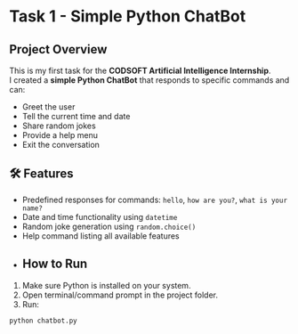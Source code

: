 # Task 1 - Simple Python ChatBot

##  Project Overview
This is my first task for the **CODSOFT Artificial Intelligence Internship**.  
I created a **simple Python ChatBot** that responds to specific commands and can:
- Greet the user
- Tell the current time and date
- Share random jokes
- Provide a help menu
- Exit the conversation

## 🛠 Features
- Predefined responses for commands: `hello`, `how are you?`, `what is your name?`
- Date and time functionality using `datetime`
- Random joke generation using `random.choice()`
- Help command listing all available features
- ##  How to Run
1. Make sure Python is installed on your system.
2. Open terminal/command prompt in the project folder.
3. Run:
```bash
python chatbot.py
